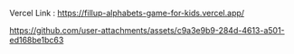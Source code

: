 Vercel Link : https://fillup-alphabets-game-for-kids.vercel.app/

https://github.com/user-attachments/assets/c9a3e9b9-284d-4613-a501-ed168be1bc63

